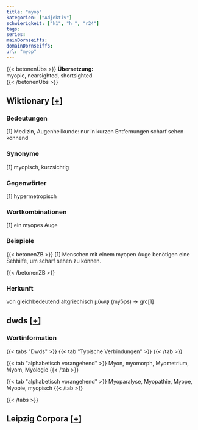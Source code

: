 ```yaml
---
title: "myop"
kategorien: ["Adjektiv"]
schwierigkeit: ["k1", "h_", "r24"]
tags:
series:
mainDornseiffs:
domainDornseiffs:
url: "myop"
---
```


{{< betonenÜbs >}}
**Übersetzung:**  
myopic, nearsighted, shortsighted  
{{< /betonenÜbs >}}

## Wiktionary [[+](https://de.wiktionary.org/wiki/myop)]

### Bedeutungen
[1] Medizin, Augenheilkunde: nur in kurzen Entfernungen scharf sehen könnend  

### Synonyme
[1] myopisch, kurzsichtig  

### Gegenwörter
[1] hypermetropisch  

### Wortkombinationen
[1] ein myopes Auge  

### Beispiele
{{< betonenZB >}}
[1] Menschen mit einem myopen Auge benötigen eine Sehhilfe, um scharf sehen zu können.  

{{< /betonenZB >}}
### Herkunft
von gleichbedeutend altgriechisch μύωψ (mýōps) → grc[1]  



## dwds [[+](https://www.dwds.de/wb/myop)]

### Wortinformation
{{< tabs "Dwds" >}}
{{< tab "Typische Verbindungen" >}}
{{< /tab >}}

{{< tab "alphabetisch vorangehend" >}}
Myon, myomorph, Myometrium, Myom, Myologie
{{< /tab >}}

{{< tab "alphabetisch vorangehend" >}}
Myoparalyse, Myopathie, Myope, Myopie, myopisch
{{< /tab >}}

{{< /tabs >}}

## Leipzig Corpora [[+](https://corpora.uni-leipzig.de/en/res?word=myop&corpusId=deu_newscrawl-public_2018)]

